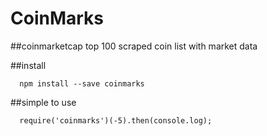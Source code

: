 # CoinMarks
##coinmarketcap top 100 scraped coin list with market data

##install
```
  npm install --save coinmarks
```

##simple to use
```javacript
  require('coinmarks')(-5).then(console.log);
```